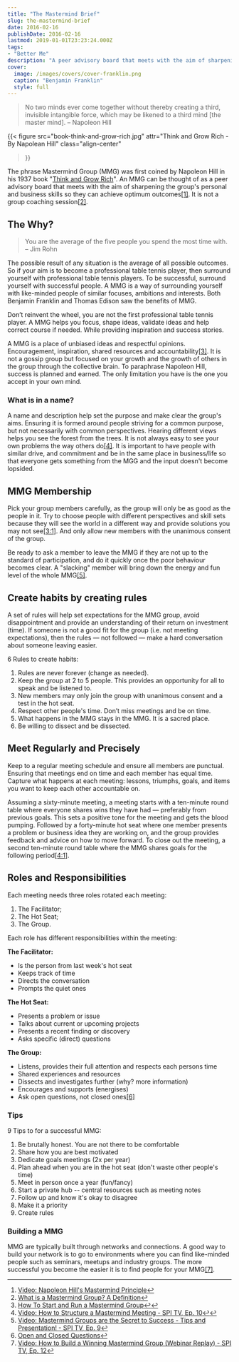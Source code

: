 ```yaml
---
title: "The Mastermind Brief"
slug: the-mastermind-brief
date: 2016-02-16
publishDate: 2016-02-16
lastmod: 2019-01-01T23:23:24.000Z
tags: 
- "Better Me"
description: "A peer advisory board that meets with the aim of sharpening the groups personal and business skills."
cover:
  image: /images/covers/cover-franklin.png
  caption: "Benjamin Franklin"
  style: full
---
```


> No two minds ever come together without thereby creating a third, invisible intangible force, which may be likened to a third mind [the master mind]. – Napoleon Hill

{{< 
    figure src="book-think-and-grow-rich.jpg" 
    attr="Think and Grow Rich - By Napolean Hill" class="align-center"
>}}

The phrase Mastermind Group (MMG) was first coined by Napoleon Hill in his 1937 book "[Think and Grow Rich](http://ws-na.amazon-adsystem.com/widgets/q?_encoding=UTF8&amp;ASIN=1585424331&amp;Format=_SL110_&amp;ID=AsinImage&amp;MarketPlace=US&amp;ServiceVersion=20070822&amp;WS=1&amp;tag=iate-20)". An MMG can be thought of as a peer advisory board that meets with the aim of sharpening the group's personal and business skills so they can achieve optimum outcomes[[1]]([1]). It is not a group coaching session[[2]]([2]).

## The Why?

> You are the average of the five people you spend the most time with. – Jim Rohn

The possible result of any situation is the average of all possible outcomes. So if your aim is to become a professional table tennis player, then surround yourself with professional table tennis players. To be successful, surround yourself with successful people. A MMG is a way of surrounding yourself with like-minded people of similar focuses, ambitions and interests. Both Benjamin Franklin and Thomas Edison saw the benefits of MMG.

Don’t reinvent the wheel, you are not the first professional table tennis player. A MMG helps you focus, shape ideas, validate ideas and help correct course if needed. While providing inspiration and success stories.

A MMG is a place of unbiased ideas and respectful opinions. Encouragement, inspiration, shared resources and accountability[[3]]([3]). It is not a gossip group but focused on your growth and the growth of others in the group through the collective brain. To paraphrase Napoleon Hill, success is planned and earned. The only limitation you have is the one you accept in your own mind.

### What is in a name?

A name and description help set the purpose and make clear the group's aims. Ensuring it is formed around people striving for a common purpose, but not necessarily with common perspectives. Hearing different views helps you see the forest from the trees. It is not always easy to see your own problems the way others do[[4]]([4]). It is important to have people with similar drive, and commitment and be in the same place in business/life so that everyone gets something from the MGG and the input doesn't become lopsided.

## MMG Membership

Pick your group members carefully, as the group will only be as good as the people in it. Try to choose people with different perspectives and skill sets because they will see the world in a different way and provide solutions you may not see[[3:1]]([3:1]). And only allow new members with the unanimous consent of the group.

Be ready to ask a member to leave the MMG if they are not up to the standard of participation, and do it quickly once the poor behaviour becomes clear. A "slacking" member will bring down the energy and fun level of the whole MMG[[5]]([5]).

## Create habits by creating rules

A set of rules will help set expectations for the MMG group, avoid disappointment and provide an understanding of their return on investment (time). If someone is not a good fit for the group (i.e. not meeting expectations), then the rules — not followed — make a hard conversation about someone leaving easier.

6 Rules to create habits:

1. Rules are never forever (change as needed).
2. Keep the group at 2 to 5 people. This provides an opportunity for all to speak and be listened to.
3. New members may only join the group with unanimous consent and a test in the hot seat.
4. Respect other people's time. Don’t miss meetings and be on time.
5. What happens in the MMG stays in the MMG. It is a sacred place.
6. Be willing to dissect and be dissected.

## Meet Regularly and Precisely

Keep to a regular meeting schedule and ensure all members are punctual. Ensuring that meetings end on time and each member has equal time. Capture what happens at each meeting: lessons, triumphs, goals, and items you want to keep each other accountable on.

Assuming a sixty-minute meeting, a meeting starts with a ten-minute round table where everyone shares wins they have had — preferably from previous goals. This sets a positive tone for the meeting and gets the blood pumping. Followed by a forty-minute hot seat where one member presents a problem or business idea they are working on, and the group provides feedback and advice on how to move forward. To close out the meeting, a second ten-minute round table where the MMG shares goals for the following period[[4:1]]([4:1]).

## Roles and Responsibilities

Each meeting needs three roles rotated each meeting: 
 1. The Facilitator; 
 2. The Hot Seat;
 3. The Group. 

Each role has different responsibilities within the meeting:

**The Facilitator:**

- Is the person from last week's hot seat
- Keeps track of time
- Directs the conversation
- Prompts the quiet ones

**The Hot Seat:**

- Presents a problem or issue
- Talks about current or upcoming projects
- Presents a recent finding or discovery
- Asks specific (direct) questions

**The Group:**

- Listens, provides their full attention and respects each persons time
- Shared experiences and resources
- Dissects and investigates further (why? more information)
- Encourages and supports (energises)
- Ask open questions, not closed ones[[6]]([6])

### Tips

9 Tips to for a successful MMG:

1. Be brutally honest. You are not there to be comfortable
2. Share how you are best motivated
3. Dedicate goals meetings (2x per year)
4. Plan ahead when you are in the hot seat (don't waste other people's time)
5. Meet in person once a year (fun/fancy)
6. Start a private hub -- central resources such as meeting notes
7. Follow up and know it's okay to disagree
8. Make it a priority
9. Create rules

### Building a MMG

MMG are typically built through networks and connections. A good way to build your network is to go to environments where you can find like-minded people such as seminars, meetups and industry groups. The more successful you become the easier it is to find people for your MMG[[7]]([7]).

---

1. [Video: Napoleon Hill's Mastermind Principle](https://www.youtube.com/watch?v=LDHCoNnuqUI)[↩︎](↩︎)
2. [What is a Mastermind Group? A Definition](http://www.thesuccessalliance.com/what-is-a-mastermind-group.html)[↩︎](↩︎)
3. [How To Start and Run a Mastermind Group](http://www.lifehack.org/articles/productivity/how-to-start-and-run-a-mastermind-group.html)[↩︎](↩︎)[↩︎](↩︎)
4. [Video: How to Structure a Mastermind Meeting - SPI TV, Ep. 10](https://www.youtube.com/watch?v=6N-rAEgIxOY)[↩︎](↩︎)[↩︎](↩︎)
5. [Video: Mastermind Groups are the Secret to Success - Tips and Presentation! - SPI TV, Ep. 9](https://www.youtube.com/watch?v=p28vrcjZ8jc)[↩︎](↩︎)
6. [Open and Closed Questions](http://changingminds.org/techniques/questioning/open_closed_questions.htm)[↩︎](↩︎)
7. [Video: How to Build a Winning Mastermind Group (Webinar Replay) - SPI TV, Ep. 12](https://www.youtube.com/watch?v=U0Np-IszK-8)[↩︎](↩︎)
